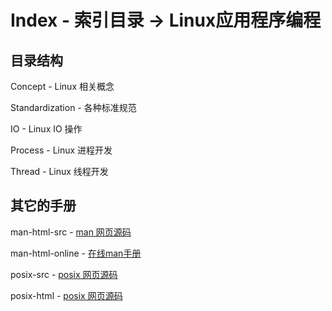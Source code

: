 # Index - 索引目录 ->  Linux应用程序编程

## 目录结构

Concept - Linux 相关概念

Standardization - 各种标准规范

IO - Linux IO 操作

Process - Linux 进程开发

Thread - Linux 线程开发

## 其它的手册

man-html-src - [man 网页源码](https://coding.net/u/liduanjun/p/man-html/git)

man-html-online - [在线man手册](http://man.mabot.win/)

posix-src - [posix 网页源码](https://coding.net/u/liduanjun/p/posix/git)

posix-html - [posix 网页源码](http://posix.mabot.win/)
